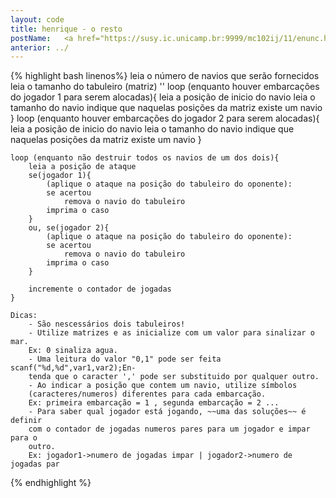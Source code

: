 ```yaml
---
layout: code
title: henrique - o resto
postName:   <a href="https://susy.ic.unicamp.br:9999/mc102ij/11/enunc.html">Laboratório 11 - Batalha Naval</a>
anterior: ../
---
```

{% highlight bash linenos%}
    leia o número de navios que serão fornecidos
    leia o tamanho do tabuleiro (matriz)
''
    loop (enquanto houver embarcações do jogador 1 para serem alocadas){
        leia a posição de inicio do navio
        leia o tamanho do navio
        indique que naquelas posições da matriz existe um navio
    }
    loop (enquanto houver embarcações do jogador 2 para serem alocadas){
        leia a posição de inicio do navio
        leia o tamanho do navio
        indique que naquelas posições da matriz existe um navio
    }

    loop (enquanto não destruir todos os navios de um dos dois){
        leia a posição de ataque
        se(jogador 1){
            (aplique o ataque na posição do tabuleiro do oponente):
            se acertou
                remova o navio do tabuleiro
            imprima o caso
        }
        ou, se(jogador 2){
            (aplique o ataque na posição do tabuleiro do oponente):
            se acertou
                remova o navio do tabuleiro
            imprima o caso
        }

        incremente o contador de jogadas
    }

    Dicas:
        - São nescessários dois tabuleiros!
        - Utilize matrizes e as inicialize com um valor para sinalizar o mar.
        Ex: 0 sinaliza agua.
        - Uma leitura do valor "0,1" pode ser feita scanf("%d,%d",var1,var2);En-
        tenda que o caracter ',' pode ser substituido por qualquer outro.
        - Ao indicar a posição que contem um navio, utilize símbolos
        (caracteres/numeros) diferentes para cada embarcação.
        Ex: primeira embarcação = 1 , segunda embarcação = 2 ...
        - Para saber qual jogador está jogando, ~~uma das soluções~~ é definir
        com o contador de jogadas numeros pares para um jogador e impar para o
        outro.
        Ex: jogador1->numero de jogadas impar | jogador2->numero de jogadas par
{% endhighlight %}

